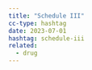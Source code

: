 ```yaml
---
title: "Schedule III"
cc-type: hashtag
date: 2023-07-01
hashtag: schedule-iii
related:
  - drug
---
```

